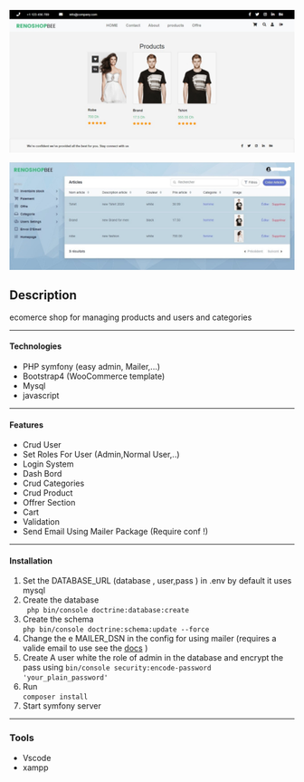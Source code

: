 ![Shop Image](./img/produits.png)

![Shop Image](./img/Dashboard.png)

## Description

ecomerce shop for managing products and users and categories

---

#### Technologies

- PHP symfony (easy admin, Mailer,...)
- Bootstrap4 (WooCommerce template)
- Mysql
- javascript

---

#### Features

- Crud User
- Set Roles For User (Admin,Normal User,..)
- Login System
- Dash Bord
- Crud Categories
- Crud Product
- Offrer Section
- Cart
- Validation
- Send Email Using Mailer Package (Require conf !)

---

#### Installation

1. Set the DATABASE_URL (database , user,pass ) in .env by default it uses mysql
2. Create the database <br>
   ` php bin/console doctrine:database:create` <br>
3. Create the schema  
   `php bin/console doctrine:schema:update --force`
4. Change the e MAILER_DSN in the config for using mailer (requires a valide email to use see the [docs](https://symfony.com/doc/current/mailer.html#installation) )
5. Create A user white the role of admin in the database and encrypt the pass using
   `bin/console security:encode-password 'your_plain_password' `
6. Run <br> `composer install`
7. Start symfony server

---

### Tools

- Vscode
- xampp
